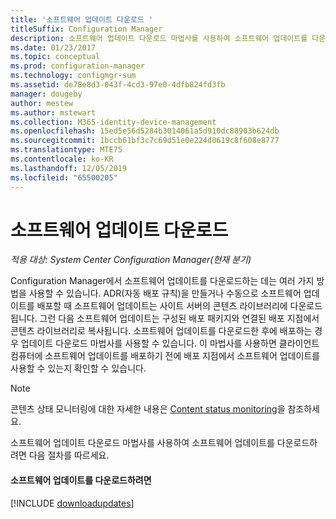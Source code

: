 ```yaml
---
title: '소프트웨어 업데이트 다운로드 '
titleSuffix: Configuration Manager
description: 소프트웨어 업데이트 다운로드 마법사를 사용하여 소프트웨어 업데이트를 다운로드하고 배포 지점에 배포하여 클라이언트에 배포할 준비를 합니다.
ms.date: 01/23/2017
ms.topic: conceptual
ms.prod: configuration-manager
ms.technology: configmgr-sum
ms.assetid: de78e8d3-043f-4cd3-97e0-4dfb824fd3fb
manager: dougeby
author: mestew
ms.author: mstewart
ms.collection: M365-identity-device-management
ms.openlocfilehash: 15ed5e56d5284b3014061a5d910dc88903b624db
ms.sourcegitcommit: 1bccb61bf3c7c69d51e0e224d0619c8f608e8777
ms.translationtype: MTE75
ms.contentlocale: ko-KR
ms.lasthandoff: 12/05/2019
ms.locfileid: "65500205"
---
```

# <a name="download-software-updates"></a>소프트웨어 업데이트 다운로드  

*적용 대상: System Center Configuration Manager(현재 분기)*

Configuration Manager에서 소프트웨어 업데이트를 다운로드하는 데는 여러 가지 방법을 사용할 수 있습니다. ADR(자동 배포 규칙)을 만들거나 수동으로 소프트웨어 업데이트를 배포할 때 소프트웨어 업데이트는 사이트 서버의 콘텐츠 라이브러리에 다운로드됩니다. 그런 다음 소프트웨어 업데이트는 구성된 배포 패키지와 연결된 배포 지점에서 콘텐츠 라이브러리로 복사됩니다. 소프트웨어 업데이트를 다운로드한 후에 배포하는 경우 업데이트 다운로드 마법사를 사용할 수 있습니다. 이 마법사를 사용하면 클라이언트 컴퓨터에 소프트웨어 업데이트를 배포하기 전에 배포 지점에서 소프트웨어 업데이트를 사용할 수 있는지 확인할 수 있습니다.  

> [!NOTE]  
>  콘텐츠 상태 모니터링에 대한 자세한 내용은 [Content status monitoring](../deploy-use/monitor-software-updates.md#BKMK_ContentStatus)을 참조하세요.  

소프트웨어 업데이트 다운로드 마법사를 사용하여 소프트웨어 업데이트를 다운로드하려면 다음 절차를 따르세요.  

#### <a name="to-download-software-updates"></a>소프트웨어 업데이트를 다운로드하려면  
[!INCLUDE [downloadupdates](../includes/downloadupdates.md)]

<!---
1.  In the Configuration Manager console, navigate to **Software Library** > **Software Updates**.  

3.  Choose the software update to download by using one of the following methods:  

    -   Select one or more software update groups from **Software Update Groups**, and then, on the **Home** tab, in the **Update Group** group, click **Download**.  

    -   Select one or more software updates from **All Software Updates**, and then, on the **Home** tab, in the **Update** group, click **Download**.  

        > [!NOTE]  
        >  On the **All Software Updates** node, Configuration Manager displays only software updates with a **Critical** and **Security** classification that have been released in the last 30 days.  

        > [!TIP]  
        >  Click **Add Criteria** to filter the software updates that are displayed in the **All Software Updates** node, save search criteria that you often use, and then manage saved searches on the **Search** tab.  

         The **Download Software Updates Wizard** opens.  

4.  On the **Deployment Package** page, configure the following settings:  

    1.  **Select deployment package**: Choose this setting to select an existing deployment package for the software updates that are in the deployment.  

        > [!NOTE]  
        >  Software updates that have already been downloaded to the selected deployment package will not be downloaded again.  

    2.  **Create a new deployment package**: Select this setting to create a new deployment package for the software updates that are in the deployment. Configure the following settings:  

        -   **Name**: Specifies the name of the deployment package. The package must have a unique name that briefly describes the package content.  It is limited to 50 characters.  

        -   **Description**: Specifies the description of the deployment package. The package description provides information about the package contents and is limited to 127 characters.  

        -   **Package source**: Specifies the location of the software update source files. Type a network path for the source location, for example, **\\\server\sharename\path**, or click **Browse** to find the network location. You must create the shared folder for the deployment package source files before you proceed to the next page.  

            > [!NOTE]  
            >  The deployment package source location that you specify cannot be used by another software deployment package.  

            > [!IMPORTANT]  
            >  The SMS Provider computer account and the user that is running the wizard to download the software updates must both have **Write** NTFS permissions on the download location. You should carefully restrict access to the download location in order to reduce the risk of attackers tampering with the software update source files.  

            > [!IMPORTANT]  
            >  You can change the package source location in the deployment package properties after Configuration Manager creates the deployment package. But if you do so, you must first copy the content from the original package source to the new package source location.  

     Click **Next**.  

5.  On the **Distribution Points** page, specify the distribution points or distribution point groups that will host the software update files, and then click **Next**. For more information about distribution points, see [Distribution point configurations](../../core/servers/deploy/configure/install-and-configure-distribution-points.md#bkmk_configs).  

    > [!NOTE]  
    >  The Distribution Points page is available only when you create a new software update deployment package.  

6.  On the **Distribution Settings** page, specify the following settings:  

    -   **Distribution priority**: Use this setting to specify the distribution priority for the deployment package. The distribution priority applies when the deployment package is sent to distribution points at child sites. Deployment packages are sent in priority order: **High**, **Medium**, or **Low**. Packages with identical priorities are sent in the order in which they were created. If there is no backlog, the package will process immediately regardless of its priority. By default, packages are sent using **Medium** priority.  

    -   **Distribute the content for this package to preferred distribution points**: Use this setting to enable on-demand content distribution to preferred distribution points. When this setting is enabled, the management point creates a trigger for the distribution manager to distribute the content to all preferred distribution points when a client requests the content for the package and the content is not available on any preferred distribution points. For more information about preferred distribution points and on-demand content, see [Content source location scenarios](../../core/plan-design/hierarchy/fundamental-concepts-for-content-management.md#bkmk_CSLscenarios).  

    -   **Prestaged distribution point settings**: Use this setting to specify how you want to distribute content to prestaged distribution points. Choose one of the following options:  

        -   **Automatically download content when packages are assigned to distribution points**: Use this setting to ignore the prestage settings and distribute content to the distribution point.  

        -   **Download only content changes to the distribution point**: Use this setting to prestage the initial content to the distribution point, and then distribute content changes to the distribution point.  

        -   **Manually copy the content in this package to the distribution point**: Use this setting to always prestage content on the distribution point. This is the default setting.  

         For more information about prestaging content to distribution points, see [Use Prestaged content](../../core/servers/deploy/configure/deploy-and-manage-content.md#bkmk_prestage).  

     Click **Next**.  

7.  On the **Download Location** page, specify location that Configuration Manager will use to download the software update source files. As needed, use the following options:  

    -   **Download software updates from the Internet**: Select this setting to download the software updates from the location on the Internet. This is the default setting.  

    -   **Download software updates from a location on the local network**: Select this setting to download software updates from a local folder or shared network folder. Use this setting when the computer running the wizard does not have Internet access.  

        > [!NOTE]  
        >  When you use this setting, download the software updates from any computer with Internet access, and then copy the software updates to a location on the local network that is accessible from the computer running the wizard.  

     Click **Next**.  

8.  On the **Language Selection** page, specify the languages for which the selected software updates are to be downloaded, and then click **Next**. Configuration Manager downloads the software updates only if they are available in the selected languages. Software updates that are not language-specific are always downloaded.  

9. On the **Summary** page, verify the settings that you selected in the wizard, and then click **Next** to download the software updates.  

10. On the **Completion** page, verify that the software updates were successfully downloaded, and then click **Close**.  --->
